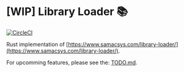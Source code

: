 # [WIP] Library Loader :books:

[![CircleCI](https://circleci.com/gh/olback/library-loader/tree/master.svg?style=svg)](https://circleci.com/gh/olback/library-loader/tree/master)

Rust implementation of [https://www.samacsys.com/library-loader/](https://www.samacsys.com/library-loader/).

For upcomming features, please see the: [TODO.md](TODO).
